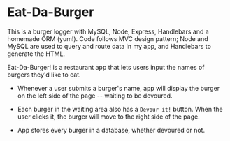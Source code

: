 # Eat-Da-Burger

This is a burger logger with MySQL, Node, Express, Handlebars and a homemade ORM (yum!). Code follows MVC design pattern; Node and MySQL are used to query and route data in my app, and Handlebars to generate the HTML.

Eat-Da-Burger! is a restaurant app that lets users input the names of burgers they'd like to eat.

* Whenever a user submits a burger's name, app will display the burger on the left side of the page -- waiting to be devoured.

* Each burger in the waiting area also has a `Devour it!` button. When the user clicks it, the burger will move to the right side of the page.

* App stores every burger in a database, whether devoured or not.

